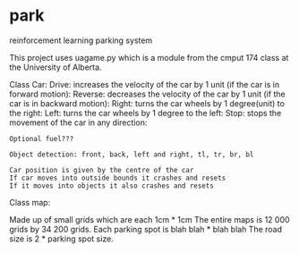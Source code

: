 # park
reinforcement learning parking system

This project uses uagame.py which is a module from the cmput 174 class at the University of Alberta.

Class Car:
	Drive: increases the velocity of the car by 1 unit (if the car is in forward motion):
	Reverse: decreases the velocity of the car by 1 unit (if the car is in backward motion):
	Right: turns the car wheels by 1 degree(unit) to the right:
	Left: turns the car wheels by 1 degree to the left:
Stop: stops the movement of the car in any direction:
	
	Optional fuel???

	Object detection: front, back, left and right, tl, tr, br, bl

	Car position is given by the centre of the car
	If car moves into outside bounds it crashes and resets
	If it moves into objects it also crashes and resets

Class map:

Made up of small grids which are each 1cm * 1cm 
The entire maps is 12 000 grids by 34 200 grids.
Each parking spot is blah blah * blah blah
The road size is 2 * parking spot size.
